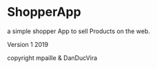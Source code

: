 # ShopperApp
a simple shopper App to sell Products on the web.


Version 1 2019

copyright mpaille & DanDucVira
